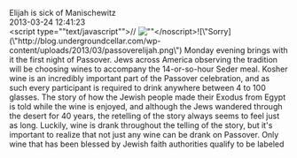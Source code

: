 Elijah is sick of Manischewitz<br/>2013-03-24 12:41:23<br/><script type="\"text/javascript\"">// <![CDATA[
var fb_param = {}; fb_param.pixel_id = \'6007713163751\'; fb_param.value = \'0.00\'; (function(){   var fpw = document.createElement(\'script\');   fpw.async = true;   fpw.src = \'//connect.facebook.net/en_US/fp.js\';   var ref = document.getElementsByTagName(\'script\')[0];   ref.parentNode.insertBefore(fpw, ref); })();
// ]]></script><noscript>![\"\"](\"https://www.facebook.com/offsite_event.php?id=6007713163751&value=0\")</noscript>![\"Sorry](\"http://blog.undergroundcellar.com/wp-content/uploads/2013/03/passoverelijah.png\") Monday evening brings with it the first night of Passover. Jews across America observing the tradition will be choosing wines to accompany the 14-or-so-hour Seder meal. Kosher wine is an incredibly important part of the Passover celebration, and as such every participant is required to drink anywhere between 4 to 100 glasses. The story of how the Jewish people made their Exodus from Egypt is told while the wine is enjoyed, and although the Jews wandered through the desert for 40 years, the retelling of the story always seems to feel just as long. Luckily, wine is drank throughout the telling of the story, but it\'s important to realize that not just any wine can be drank on Passover. Only wine that has been blessed by Jewish faith authorities qualify to be labeled 